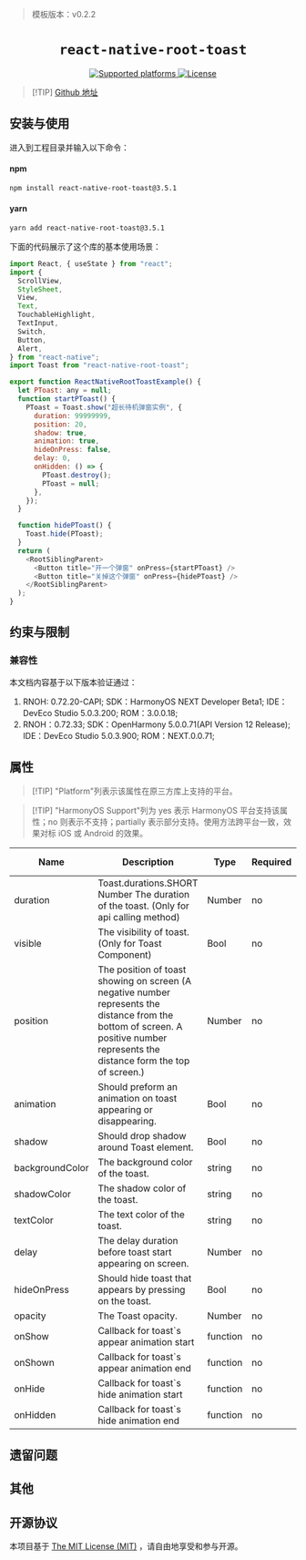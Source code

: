 > 模板版本：v0.2.2

<p align="center">
  <h1 align="center"> <code>react-native-root-toast</code> </h1>
</p>
<p align="center">
    <a href="https://github.com/magicismight/react-native-root-toast">
        <img src="https://img.shields.io/badge/platforms-android%20|%20ios%20|%20harmony%20-lightgrey.svg" alt="Supported platforms" />
    </a>
    <a href="https://github.com/magicismight/react-native-root-toast/blob/master/LICENSE.txt">
        <img src="https://img.shields.io/badge/license-MIT-green.svg" alt="License" />
        <!-- <img src="https://img.shields.io/badge/license-Apache-blue.svg" alt="License" /> -->
    </a>
</p>

> [!TIP] [Github 地址](https://github.com/magicismight/react-native-root-toast)

## 安装与使用

进入到工程目录并输入以下命令：

<!-- tabs:start -->

#### **npm**

```bash
npm install react-native-root-toast@3.5.1
```

#### **yarn**

```bash
yarn add react-native-root-toast@3.5.1
```

<!-- tabs:end -->

下面的代码展示了这个库的基本使用场景：

```js
import React, { useState } from "react";
import {
  ScrollView,
  StyleSheet,
  View,
  Text,
  TouchableHighlight,
  TextInput,
  Switch,
  Button,
  Alert,
} from "react-native";
import Toast from "react-native-root-toast";

export function ReactNativeRootToastExample() {
  let PToast: any = null;
  function startPToast() {
    PToast = Toast.show("超长待机弹窗实例", {
      duration: 99999999,
      position: 20,
      shadow: true,
      animation: true,
      hideOnPress: false,
      delay: 0,
      onHidden: () => {
        PToast.destroy();
        PToast = null;
      },
    });
  }

  function hidePToast() {
    Toast.hide(PToast);
  }
  return (
    <RootSiblingParent>
      <Button title="开一个弹窗" onPress={startPToast} />
      <Button title="关掉这个弹窗" onPress={hidePToast} />
    </RootSiblingParent>
  );
}
```

## 约束与限制

### 兼容性

本文档内容基于以下版本验证通过：

1. RNOH: 0.72.20-CAPI; SDK：HarmonyOS NEXT Developer Beta1; IDE：DevEco Studio 5.0.3.200; ROM：3.0.0.18;
2. RNOH：0.72.33; SDK：OpenHarmony 5.0.0.71(API Version 12 Release); IDE：DevEco Studio 5.0.3.900; ROM：NEXT.0.0.71;

## 属性

> [!TIP] "Platform"列表示该属性在原三方库上支持的平台。

> [!TIP] "HarmonyOS Support"列为 yes 表示 HarmonyOS 平台支持该属性；no 则表示不支持；partially 表示部分支持。使用方法跨平台一致，效果对标 iOS 或 Android 的效果。

| Name            | Description                                                                           | Type     | Required | Platform | HarmonyOS Support |
| --------------- | ------------------------------------------------------------------------------------- | -------- | -------- | -------- | ----------------- |
| duration        | Toast.durations.SHORT Number The duration of the toast. (Only for api calling method) | Number   | no       | All      | yes               |
| visible         | The visibility of toast. (Only for Toast Component)                                   | Bool     | no       | All      | yes               |
| position        | The position of toast showing on screen (A negative number represents the distance from the bottom of screen. A positive number represents the distance form the top of screen.)| Number   | no       | All      | yes               |
| animation       | Should preform an animation on toast appearing or disappearing.                       | Bool     | no       | All      | yes               |
| shadow          | Should drop shadow around Toast element.                                              | Bool     | no       | All      | yes               |
| backgroundColor | The background color of the toast.                                                    | string   | no       | All      | yes               |
| shadowColor     | The shadow color of the toast.                                                        | string   | no       | All      | yes               |
| textColor       | The text color of the toast.                                                          | string   | no       | All      | yes               |
| delay           | The delay duration before toast start appearing on screen.                            | Number   | no       | All      | yes               |
| hideOnPress     | Should hide toast that appears by pressing on the toast.                              | Bool     | no       | All      | yes               |
| opacity         | The Toast opacity.                                                                    | Number   | no       | All      | yes               |
| onShow          | Callback for toast`s appear animation start                                           | function | no       | All      | yes               |
| onShown         | Callback for toast`s appear animation end                                             | function | no       | All      | yes               |
| onHide          | Callback for toast`s hide animation start                                             | function | no       | All      | yes               |
| onHidden        | Callback for toast`s hide animation end                                               | function | no       | All      | yes               |

## 遗留问题

## 其他

## 开源协议

本项目基于 [The MIT License (MIT)](https://github.com/magicismight/react-native-root-toast/blob/master/LICENSE.txt) ，请自由地享受和参与开源。